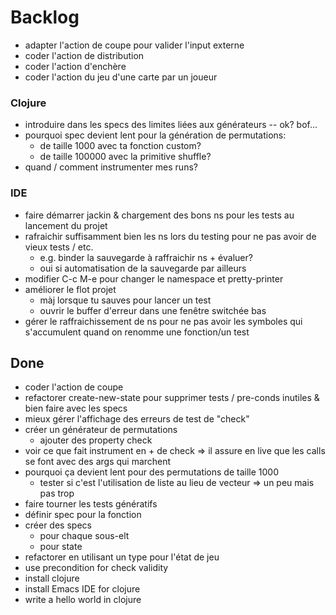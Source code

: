 # Backlog
- adapter l'action de coupe pour valider l'input externe
- coder l'action de distribution
- coder l'action d'enchère
- coder l'action du jeu d'une carte par un joueur

### Clojure
- introduire dans les specs des limites liées aux générateurs -- ok? bof...
- pourquoi spec  devient lent pour la génération de permutations:
  - de taille 1000 avec ta fonction custom?
  - de taille 100000 avec la primitive shuffle?
- quand / comment instrumenter mes runs?

### IDE
- faire démarrer jackin & chargement des bons ns pour les tests au lancement du projet
- rafraichir suffisamment bien les ns lors du testing pour ne pas avoir de vieux tests / etc.
  - e.g. binder la sauvegarde à raffraichir ns + évaluer?
  - oui si automatisation de la sauvegarde par ailleurs
- modifier C-c M-e pour changer le namespace et pretty-printer
- améliorer le flot projet
  - màj lorsque tu sauves pour lancer un test
  - ouvrir le buffer d'erreur dans une fenêtre switchée bas
- gérer le raffraichissement de ns pour ne pas avoir les symboles qui s'accumulent quand on renomme une fonction/un test

## Done
- coder l'action de coupe
- refactorer create-new-state pour supprimer tests / pre-conds inutiles & bien faire avec les specs
- mieux gérer l'affichage des erreurs de test de "check"
- créer un générateur de permutations
	- ajouter des property check
- voir ce que fait instrument en + de check
  => il assure en live que les calls se font avec des args qui marchent
- pourquoi ça devient lent pour des permutations de taille 1000
  - tester si c'est l'utilisation de liste au lieu de vecteur => un peu mais pas trop
- faire tourner les tests génératifs
- définir spec pour la fonction
- créer des specs
  - pour chaque sous-elt
  - pour state
- refactorer en utilisant un type pour l'état de jeu
- use precondition for check validity
- install clojure
- install Emacs IDE for clojure
- write a hello world in clojure

